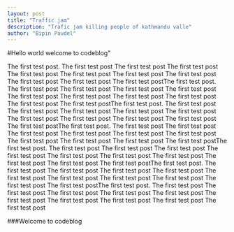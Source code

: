 ```yaml
---
layout: post
title: "Traffic jam"
description: "Trafic jam killing people of kathmandu valle"
author: "Bipin Paudel"
---
```


#Hello world welcome to codeblog"

The first test post. The first test post The first test post The first test post The first test post The first test post The first test post The first test post The first test post The first test post The first test postThe first test post. The first test post The first test post The first test post The first test post The first test post The first test post The first test post The first test post The first test post The first test postThe first test post. The first test post The first test post The first test post The first test post The first test post The first test post The first test post The first test post The first test post The first test postThe first test post. The first test post The first test post The first test post The first test post The first test post The first test post The first test post The first test post The first test post The first test postThe first test post. The first test post The first test post The first test post The first test post The first test post The first test post The first test post The first test post The first test post The first test postThe first test post. The first test post The first test post The first test post The first test post The first test post The first test post The first test post The first test post The first test post The first test postThe first test post. The first test post The first test post The first test post The first test post The first test post The first test post The first test post The first test post The first test post The first test post

###Welcome to codeblog

